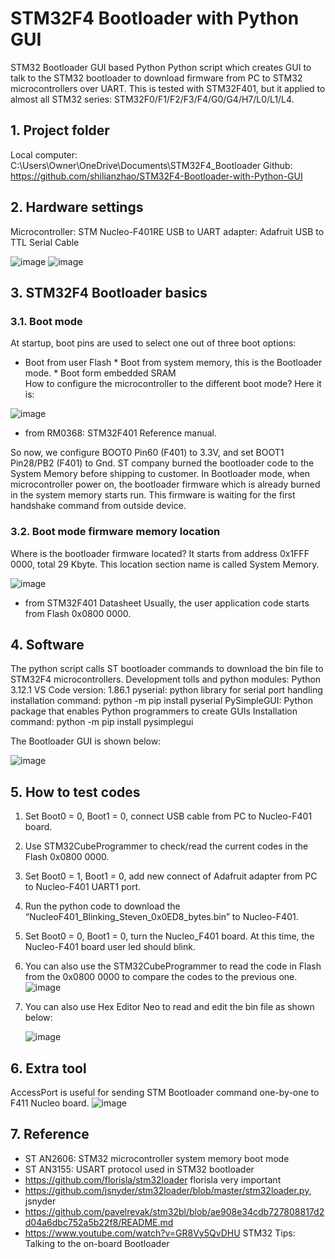 # STM32F4 Bootloader with Python GUI
 STM32 Bootloader GUI based Python
 Python script which creates GUI to talk to the STM32 bootloader to download firmware from PC to STM32 microcontrollers over UART. This is tested with STM32F401, but it applied to almost all STM32 series: STM32F0/F1/F2/F3/F4/G0/G4/H7/L0/L1/L4. 
## 1. Project folder
 Local computer: C:\Users\Owner\OneDrive\Documents\STM32F4_Bootloader
	Github: https://github.com/shilianzhao/STM32F4-Bootloader-with-Python-GUI
## 2. Hardware settings
 Microcontroller: 	STM Nucleo-F401RE
 USB to UART adapter: 	Adafruit USB to TTL Serial Cable

![image](https://github.com/shilianzhao/STM32F4-Bootloader-with-Python-GUI/assets/31520270/1aba1baf-40ac-4784-a077-ea5c8fc340fc)
![image](https://github.com/shilianzhao/STM32F4-Bootloader-with-Python-GUI/assets/31520270/9995b591-6fec-4b1d-875a-48b95157026c)

## 3. STM32F4 Bootloader basics
### 3.1. Boot mode
 At startup, boot pins are used to select one out of three boot options:
  * Boot from user Flash
		* Boot from system memory, this is the Bootloader mode. 
		* Boot form embedded SRAM	
How to configure the microcontroller to the different boot mode? Here it is:

![image](https://github.com/shilianzhao/STM32F4-Bootloader-with-Python-GUI/assets/31520270/31ee672d-6f69-412f-ac65-4d2498eb2cc3)
  - from RM0368: STM32F401 Reference manual.
    
 So now, we configure BOOT0 Pin60 (F401) to 3.3V, and set BOOT1 Pin28/PB2 (F401) to Gnd. 
 ST company burned the bootloader code to the System Memory before shipping to customer. 
	In Bootloader mode, when microcontroller power on, the bootloader firmware which is already burned in the system memory starts run. This firmware is waiting for the first handshake command from outside device.

 ### 3.2. Boot mode firmware memory location
  Where is the bootloader firmware located?   It starts from address 0x1FFF 0000, total 29 Kbyte. This location section name is called System Memory.
  
 ![image](https://github.com/shilianzhao/STM32F4-Bootloader-with-Python-GUI/assets/31520270/cceebe08-e9e6-471a-b2b3-00103d8b71ed)
   - from STM32F401 Datasheet
  Usually, the user application code starts from Flash 0x0800 0000.

## 4. Software

The python script calls ST bootloader commands to download the bin file to STM32F4 microcontrollers. 
Development tolls and python modules: 
Python 3.12.1
VS Code version: 1.86.1
pyserial: python library for serial port handling
	         installation command:  python -m pip install pyserial
PySimpleGUI: Python package that enables Python programmers to create GUIs
             Installation command: python -m pip install pysimplegui

The Bootloader GUI is shown below:

![image](https://github.com/shilianzhao/STM32F4-Bootloader-with-Python-GUI/assets/31520270/e3ac59d9-e264-46fd-8c64-f741bd8741b5)

## 5. How to test codes

1.	Set Boot0 = 0, Boot1 = 0, connect USB cable from PC to Nucleo-F401 board. 
2.	Use STM32CubeProgrammer to check/read the current codes in the Flash 0x0800 0000.
3.	Set Boot0 = 1, Boot1 = 0, add new connect of Adafruit adapter from PC to Nucleo-F401 UART1 port.
4.	Run the python code to download the “NucleoF401_Blinking_Steven_0x0ED8_bytes.bin” to Nucleo-F401.
5.	Set Boot0 = 0, Boot1 = 0, turn the Nucleo_F401 board. At this time, the Nucleo-F401 board user led should blink.
6.	You can also use the STM32CubeProgrammer to read the code in Flash from the 0x0800 0000 to compare the codes to the previous one.
![image](https://github.com/shilianzhao/STM32F4-Bootloader-with-Python-GUI/assets/31520270/0c9aba68-56f1-4aab-a28b-1e6a44985f07)
7. You can also use Hex Editor Neo to read and edit the bin file as shown below:

   ![image](https://github.com/shilianzhao/STM32F4-Bootloader-with-Python-GUI/assets/31520270/9266686c-871a-4823-bc2f-de97122df7c1)

## 6. Extra tool
 AccessPort is useful for sending STM Bootloader command one-by-one to F411 Nucleo board.
![image](https://github.com/shilianzhao/STM32F4-Bootloader-with-Python-GUI/assets/31520270/61d57b08-9166-47da-bdd0-f218560e64da)

## 7. Reference
* ST AN2606: STM32 microcontroller system memory boot mode
* ST AN3155: USART protocol used in STM32 bootloader
* https://github.com/florisla/stm32loader florisla     very important
* https://github.com/jsnyder/stm32loader/blob/master/stm32loader.py, jsnyder
* https://github.com/pavelrevak/stm32bl/blob/ae908e34cdb727808817d2d04a6dbc752a5b22f8/README.md
* https://www.youtube.com/watch?v=GR8Vy5QvDHU STM32 Tips: Talking to the on-board Bootloader

  


 



  


 

